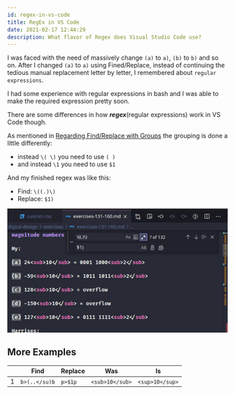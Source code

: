 ```yaml
---
id: regex-in-vs-code
title: RegEx in VS Code
date: 2021-02-17 12:44:29
description: What flavor of Regex does Visual Studio Code use?
---
```


I was faced with the need of massively change `(a)` to `a)`, `(b)` to `b)` and so on. After I changed `(a)` to `a)` using Fined/Replace, instead of continuing the tedious manual replacement letter by letter, I remembered about `regular expressions`.

I had some experience with regular expressions in bash and I was able to make the required expression pretty soon.

There are some differences in how **_regex_**(regular expressions) work in VS Code though.

As mentioned in [Regarding Find/Replace with Groups](https://stackoverflow.com/questions/42179046/what-flavor-of-regex-does-visual-studio-code-use#42184299) the grouping is done a little differently:

- instead `\( \)` you need to use `( )`
- and instead `\1` you need to use `$1`

And my finished regex was like this:

- Find: `\((.)\)`
- Replace: `$1)`

[![Regex in VS Code](regex-in-vs-code.png)](regex-in-vs-code.png)

## More Examples

|     | Find          | Replace | Was             | Is              |
| --- | ------------- | ------- | --------------- | --------------- |
| 1   | `b>(..</su)b` | `p>$1p` | `<sub>10</sub>` | `<sup>10</sup>` |
